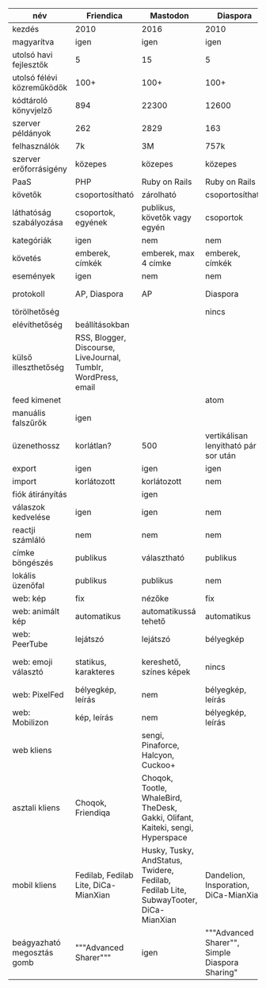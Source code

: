név |Friendica|Mastodon|Diaspora|Pleroma|Hubzilla
-|-|-|-|-|-
kezdés|2010|2016|2010|2017|2012-2015
magyarítva|igen|igen|igen|félig|nem
utolsó havi fejlesztők|5|15|5|25|3
utolsó félévi közreműködők|100+|100+|100+|100+|51
kódtároló könyvjelző|894|22300|12600|178|43
szerver példányok|262|2829|163|758|kevés
felhasználók|7k|3M|757k|58k|kevés
szerver erőforrásigény|közepes|közepes|közepes|kicsi|közepes
PaaS|PHP|Ruby on Rails|Ruby on Rails|Elixir|PHP
követők|csoportosítható|zárolható|csoportosítható||jogosultságok
láthatóság szabályozása|csoportok, egyének|publikus, követők vagy egyén|csoportok||csoportok, egyének
kategóriák|igen|nem|nem||igen
követés|emberek, címkék|emberek, max 4 címke|emberek, címkék||emberek
események|igen|nem|nem|nem|igen
protokoll|AP, Diaspora|AP|Diaspora|AP|AP, Diaspora, Zot, OStatus
törölhetőség|||nincs||igen
elévíthetőség|beállításokban||||üzenetenként
külső illeszthetőség|RSS, Blogger, Discourse, LiveJournal, Tumblr, WordPress, email||||
feed kimenet|||atom||
manuális falszűrők|igen||||
üzenethossz|korlátlan?|500|vertikálisan lenyitható pár sor után||vertikálisan lenyitható pár sor után
export|igen|igen|igen||
import|korlátozott|korlátozott|nem||
fiók átirányítás||igen|||igen
válaszok kedvelése|igen|igen|nem||igen
reactji számláló|nem|nem|nem|igen|nem
címke böngészés|publikus|választható|publikus|publikus|publikus
lokális üzenőfal|publikus|publikus|nem|nem|választható
web: kép|fix|nézőke|fix||nézőke
web: animált kép|automatikus|automatikussá tehető|automatikus||automatikus
web: PeerTube|lejátszó|lejátszó|bélyegkép||bélyegkép
web: emoji választó|statikus, karakteres|kereshető, színes képek|nincs|kereshető, színes képek|szöveges autocomplete, 11 statikus
web: PixelFed|bélyegkép, leírás|nem|bélyegkép, leírás||kép, leírás
web: Mobilizon|kép, leírás|nem|bélyegkép, leírás||kép, leírás
web kliens||sengi, Pinaforce, Halcyon, Cuckoo+|||
asztali kliens|Choqok, Friendiqa|Choqok, Tootle, WhaleBird, TheDesk, Gakki, Olifant, Kaiteki, sengi, Hyperspace||WhaleBird, Kaiteki, sengi|
mobil kliens|Fedilab, Fedilab Lite, DiCa-MianXian|Husky, Tusky, AndStatus, Twidere, Fedilab, Fedilab Lite, SubwayTooter, DiCa-MianXian|Dandelion, Insporation, DiCa-MianXian|Husky, Fedilab, Fedilab Lite|Nomad
beágyazható megosztás gomb|"""Advanced Sharer"""|igen|"""Advanced Sharer"", Simple Diaspora Sharing"|még nincs|
